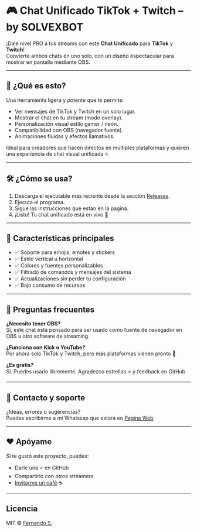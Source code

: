 # 🎮 Chat Unificado TikTok + Twitch – by SOLVEXBOT

¡Dale nivel PRO a tus streams con este **Chat Unificado** para **TikTok** y **Twitch**!  
Convierte ambos chats en uno solo, con un diseño espectacular para mostrar en pantalla mediante OBS.

---

## 🚀 ¿Qué es esto?

Una herramienta ligera y potente que te permite:
- Ver mensajes de TikTok y Twitch en un solo lugar.
- Mostrar el chat en tu stream (modo overlay).
- Personalización visual estilo gamer / neón.
- Compatibilidad con OBS (navegador fuente).
- Animaciones fluidas y efectos llamativos.

Ideal para creadores que hacen directos en múltiples plataformas y quieren una experiencia de chat visual unificada 🔥

---

## 🛠️ ¿Cómo se usa?

1. Descarga el ejecutable más reciente desde la sección [Releases](https://github.com/Fernando1106/chat_unificado/releases/tag/v1.1-Beta).
2. Ejecuta el programa.
3. Sigue las instrucciones que estan en la pagina.
4. ¡Listo! Tu chat unificado está en vivo 🎉

---

## 🧩 Características principales

- ✅ Soporte para emojis, emotes y stickers
- ✅ Estilo vertical u horizontal
- ✅ Colores y fuentes personalizables
- ✅ Filtrado de comandos y mensajes del sistema
- ✅ Actualizaciones sin perder tu configuración
- ✅ Bajo consumo de recursos

---

## 🧠 Preguntas frecuentes

**¿Necesito tener OBS?**  
Sí, este chat está pensado para ser usado como fuente de navegador en OBS u otro software de streaming.

**¿Funciona con Kick o YouTube?**  
Por ahora solo TikTok y Twitch, pero más plataformas vienen pronto 👀

**¿Es gratis?**  
Sí. Puedes usarlo libremente. Agradezco estrellas ⭐ y feedback en GitHub.

---

## 💬 Contacto y soporte

¿Ideas, errores o sugerencias?   
Puedes escribirme a mi Whatssap que estara en [Pagina Web](https://bots-twitch.web.app/)

---

## ❤️ Apóyame

Si te gustó este proyecto, puedes:

- Darle una ⭐ en GitHub
- Compartirlo con otros streamers
- [Invitarme un café](https://paypal.me/FSalinasAyala) ☕

---

## Licencia

MIT © [Fernando S.](https://www.twitch.tv/fernando_s16)
